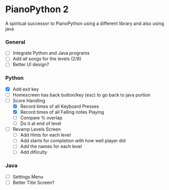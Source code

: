 # PianoPython 2
A spiritual successor to PianoPython using a different library and also using java

### General
- [ ] Integrate Python and Java programs
- [ ] Add all songs for the levels (2/8)  
- [ ] Better UI design?
### Python
- [x] Add exit key
- [ ] Homescreen has back button/key (esc) to go back to java portion
- [ ] Score Handling
    - [x] Record times of all Keyboard Presses
    - [x] Record times of all Falling notes Playing
    - [ ] Compare % overlap
    - [ ] Do it at end of level
- [ ] Revamp Levels Screen
    - [ ] Add Hints for each level
    - [ ] Add starts for completion with how well player did
    - [ ] Add the names for each level
    - [ ] Add dificulty

### Java
- [ ] Settings Menu
- [ ] Better Title Screen?  
